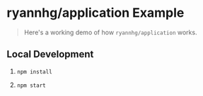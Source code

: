 # ryannhg/application Example
> Here's a working demo of how `ryannhg/application` works.

## Local Development

1. `npm install`

1. `npm start`
